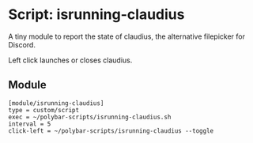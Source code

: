 # Script: isrunning-claudius

A tiny module to report the state of claudius, the alternative filepicker for Discord.

Left click launches or closes claudius.


## Module

```
[module/isrunning-claudius]
type = custom/script
exec = ~/polybar-scripts/isrunning-claudius.sh
interval = 5
click-left = ~/polybar-scripts/isrunning-claudius --toggle
```
